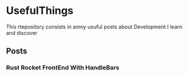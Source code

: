 # UsefulThings

This rtepository consists in amny usuful posts about Development I learn and discover

## Posts

### Rust Rocket FrontEnd With HandleBars
